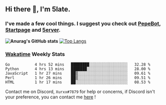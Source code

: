 ## Hi there 👋, I'm 5late.
### I've made a few cool things. I suggest you check out [PepeBot](https://github.com/5late/Pepe-Bot), [Startpage](https://github.com/5late/startpage) and [5erver](https://github.com/5late/5erver). 
**![Anurag's GitHub stats](https://github-readme-stats.vercel.app/api?username=5late&count_private=true&show_icons=true&theme=tokyonight)**
[![Top Langs](https://github-readme-stats.vercel.app/api/top-langs/?username=5late&theme=ayu-mirage)](https://github.com/anuraghazra/github-readme-stats)

### [Wakatime](https://wakatime.com/@5late) Weekly Stats

<!--START_SECTION:waka-->
```text
Go           4 hrs 52 mins   ████████░░░░░░░░░░░░░░░░░   32.28 % 
Python       4 hrs 13 mins   ███████░░░░░░░░░░░░░░░░░░   28.00 % 
JavaScript   1 hr 27 mins    ██▒░░░░░░░░░░░░░░░░░░░░░░   09.61 % 
Perl         1 hr 26 mins    ██▒░░░░░░░░░░░░░░░░░░░░░░   09.51 % 
HTML         1 hr 17 mins    ██░░░░░░░░░░░░░░░░░░░░░░░   08.53 % 
```
<!--END_SECTION:waka-->

Contact me on Discord, ``Xurxx#7879`` for help or concerns, if Discord isn't your preference, you can contact me [here](https://github.com/5late/5late/issues) !
